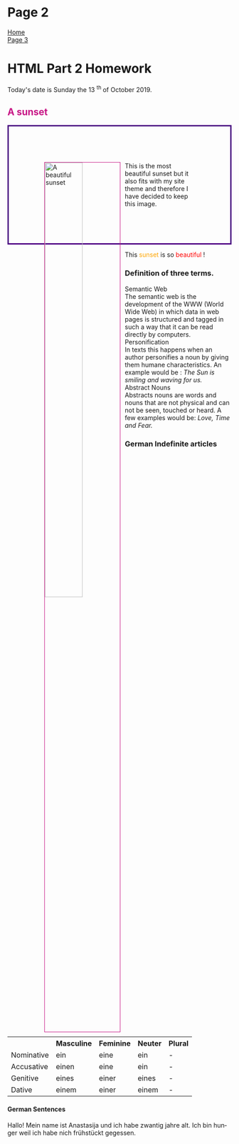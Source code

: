 <h1> Page 2 </h1>
<p> 
  <a href="index.html">Home</a> <br> 
  <a href="page3.html">Page 3</a>
</p>
<h1> HTML Part 2 Homework </h1>
<p> Today's date is Sunday the 13 <sup> th </sup> of October 2019. </p>

<style>
div {
border: 3px solid #4B0082;
padding: 80px;
}

</style>
<h2 style="color:mediumvioletred;">A sunset</h2>
<p style="color:rebeccapurple;">
<div class="clearfix">
<a href="https://upload.wikimedia.org/wikipedia/commons/3/39/Benisaf_Sunset.jpg" title="View Image Source">
<img style="width:50%; border:1px solid mediumvioletred; margin-left:25%; float:left; margin: 0 10px 10px 0;" src="https://upload.wikimedia.org/wikipedia/commons/3/39/Benisaf_Sunset.jpg" alt="A beautiful sunset">
</a>
This is the most beautiful sunset but it also fits with my site theme and therefore I have decided to keep this image.</a>
</div>
 
 <p>This <span style="color:#FFA500;"> sunset </span> is so <span style="color:#FF0000;"> beautiful </span>! </p>
  

<h3> Definition of three terms. </h3>
<dl> <dt> Semantic Web <dd> The semantic web is the development of the WWW (World Wide Web) in which data in web pages is structured and tagged in such a way that it can be read directly by computers. </dd> </dt>
<dt> Personification <dd> In texts this happens when an author personifies a noun by giving them humane characteristics. 
  An example would be : <em>The Sun is smiling and waving for us. </em> </dd> </dt>
<dt> Abstract Nouns <dd> Abstracts nouns are words and nouns that are not physical and can not be seen, touched or heard. A few examples would be:<em> Love, Time and Fear.</em> </dd> </dt> </dl>

<h3> German Indefinite articles</h3>
<table><tr><th> </th><th> Masculine </th> <th> Feminine </th> <th> Neuter </th><th> Plural</th> </tr>
  <tr><td> Nominative </td><td> ein </td> <td> eine</td> <td> ein</td><td> -</td></tr>
  <tr><td> Accusative</td><td>einen</td><td>eine</td><td>ein</td><td> -</td> </tr>
  <tr><td> Genitive </td><td>eines</td><td>einer</td><td>eines</td><td> -</td> </tr>
  <tr><td>Dative </td><td>einem</td><td>einer</td><td>einem</td><td> - </td> </tr>
  </table>
  
  <h4> German Sentences </h4>
 <p lang="de"> Hallo! Mein name ist Anastasija und ich habe zwantig jahre alt. Ich bin hunger weil ich habe nich frühstückt gegessen. </p>
  
